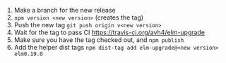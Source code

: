 
1. Make a branch for the new release
1. `npm version <new version>` (creates the tag)
1. Push the new tag `git push origin v<new version>`
1. Wait for the tag to pass CI <https://travis-ci.org/avh4/elm-upgrade>
1. Make sure you have the tag checked out, and `npm publish`
1. Add the helper dist tags `npm dist-tag add elm-upgrade@<new version> elm0.19.0`
